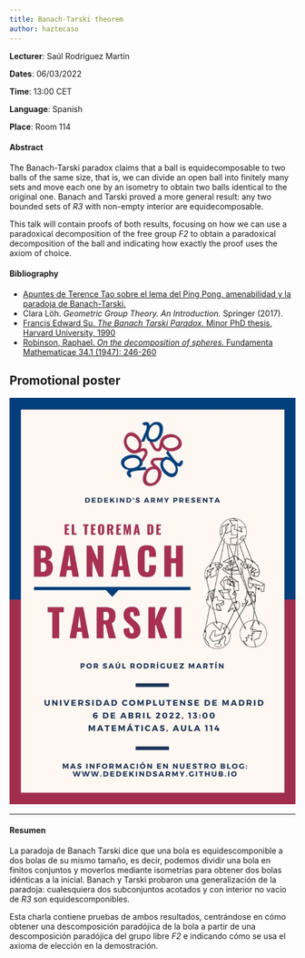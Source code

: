 ```yaml
---
title: Banach-Tarski theorem
author: haztecaso
---
```


**Lecturer**: Saúl Rodríguez Martín

**Dates**: 06/03/2022

**Time**: 13:00 CET

**Language**: Spanish

**Place**: Room 114

#### Abstract

The Banach-Tarski paradox claims that a ball is equidecomposable to two balls of the same size, that is, we can divide an open ball into finitely many sets and move each one by an isometry to obtain two balls identical to the original one. Banach and Tarski proved a more general result: any two bounded sets of *R3* with non-empty interior are equidecomposable.

This talk will contain proofs of both results, focusing on how we can use a paradoxical decomposition of the free group *F2* to obtain a paradoxical decomposition of the ball and indicating how exactly the proof uses the axiom of choice.



#### Bibliography


- [Apuntes de Terence Tao sobre el lema del Ping Pong, amenabilidad y la paradoja de Banach-Tarski.](https://terrytao.wordpress.com/2009/01/08/245b-notes-2)
- Clara Löh. *Geometric Group Theory.  An Introduction.* Springer (2017).
- [Francis Edward Su.  *The Banach Tarski Paradox.* Minor PhD thesis, Harvard University, 1990](https://math.hmc.edu/su/wp-content/uploads/sites/10/2019/06/The-Banach-Tarski-Paradox.pdf)
- [Robinson, Raphael. *On the decomposition of spheres.* Fundamenta Mathematicae 34.1 (1947): 246-260](http://eudml.org/doc/213130)


## Promotional poster
<img src="/images/posters/banach-tarski.jpeg" alt="Poster" style="width: 750px;"/>

<hr>

#### Resumen

La paradoja de Banach Tarski dice que una bola es equidescomponible a dos bolas de su mismo tamaño, es decir, podemos dividir una bola en finitos conjuntos y moverlos mediante isometrías para obtener dos bolas idénticas a la inicial. Banach y Tarski probaron una generalización de la paradoja: cualesquiera dos subconjuntos acotados y con interior no vacío de *R3* son equidescomponibles.

Esta charla contiene pruebas de ambos resultados, centrándose en cómo obtener una descomposición paradójica de la bola a partir de una descomposición paradójica del grupo libre *F2* e indicando cómo se usa el axioma de elección en la demostración.


